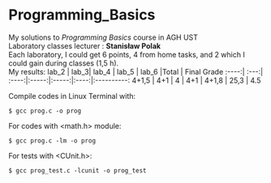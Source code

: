 # Programming_Basics
My solutions to *Programming Basics* course in AGH UST \
Laboratory classes lecturer : **Stanisław Polak** \
Each laboratory, I could get 6 points, 4 from home tasks, and 2 which I could gain during classes (1,5 h). \
My results:
lab_2 | lab_3| lab_4 | lab_5 | lab_6 |Total | Final Grade
:----:| :---:| :----:|:-----:|:-----:|:----:|:----------:
4+1,5 | 4+1  | 4     | 4+1   | 4+1,8 | 25,3 | 4.5


Compile codes in Linux Terminal with: <br>
```shell
$ gcc prog.c -o prog
```
For codes with <math.h> module:
```shell
$ gcc prog.c -lm -o prog
```
For tests with <CUnit.h>:
```shell
$ gcc prog_test.c -lcunit -o prog_test
```
